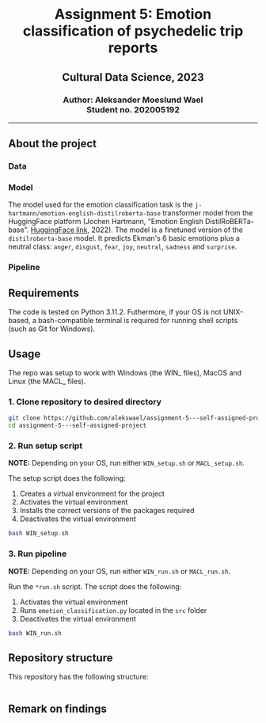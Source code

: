 <br />
  <h1 align="center">Assignment 5: Emotion classification of psychedelic trip reports</h1> 
  <h2 align="center">Cultural Data Science, 2023</h2> 
  <h3 align="center">
  Author: Aleksander Moeslund Wael <br>
  Student no. 202005192
  </h3>
</p>

---

## About the project


### Data


### Model
The model used for the emotion classification task is the `j-hartmann/emotion-english-distilroberta-base` transformer model from the HuggingFace platform (Jochen Hartmann, "Emotion English DistilRoBERTa-base". [HuggingFace link](https://huggingface.co/j-hartmann/emotion-english-distilroberta-base/), 2022). The model is a finetuned version of the `distilroberta-base` model. It predicts Ekman's 6 basic emotions plus a neutral class: `anger`, `disgust`, `fear`, `joy`, `neutral`, `sadness` and `surprise`.

### Pipeline


## Requirements

The code is tested on Python 3.11.2. Futhermore, if your OS is not UNIX-based, a bash-compatible terminal is required for running shell scripts (such as Git for Windows).

## Usage

The repo was setup to work with Windows (the WIN_ files), MacOS and Linux (the MACL_ files).

### 1. Clone repository to desired directory

```bash
git clone https://github.com/alekswael/assignment-5---self-assigned-project
cd assignment-5---self-assigned-project
```
### 2. Run setup script 
**NOTE:** Depending on your OS, run either `WIN_setup.sh` or `MACL_setup.sh`.

The setup script does the following:
1. Creates a virtual environment for the project
2. Activates the virtual environment
3. Installs the correct versions of the packages required
5. Deactivates the virtual environment

```bash
bash WIN_setup.sh
```

### 3. Run pipeline
**NOTE:** Depending on your OS, run either `WIN_run.sh` or `MACL_run.sh`.

Run the `*run.sh` script. The script does the following:
1. Activates the virtual environment
2. Runs `emotion_classification.py` located in the `src` folder
3. Deactivates the virtual environment

```bash
bash WIN_run.sh
```

## Repository structure
This repository has the following structure:
```

```

## Remark on findings

